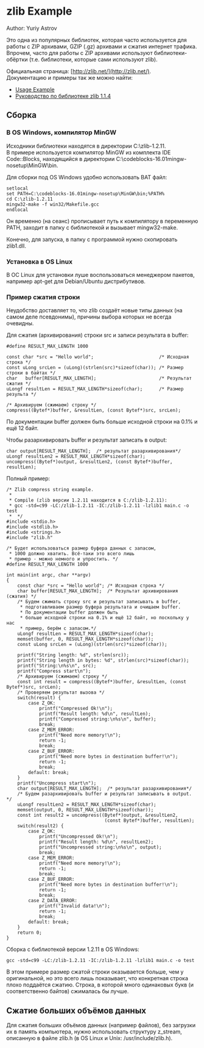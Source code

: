 # zlib Example

Author: Yuriy Astrov  

Это одна из популярных библиотек, которая часто используется для работы с ZIP архивами, GZIP (.gz) архивами и сжатия интернет трафика. Впрочем, часто для работы с ZIP архивами используют библиотеки-обёртки (т.е. библиотеки, которые сами используют zlib).

Официальная страница: [http://zlib.net/](http://zlib.net/).  
Документацию и примеры так же можно найти:

*  [Usage Example](http://www.zlib.net/zlib_how.html)  
*  [Руководство по библиотеке zlib 1.1.4](http://zlib.net.ru/)  

## Сборка 

### В OS Windows, компилятор MinGW

Исходники библиотеки находятся в директории C:\zlib-1.2.11.  
В примере используется компилятор MinGW из комплекта IDE Code::Blocks, находящийся в директории C:\codeblocks-16.01mingw-nosetup\MinGW\bin.  

Для сборки под OS Windows удобно использовать BAT файл:

    setlocal
    set PATH=C:\codeblocks-16.01mingw-nosetup\MinGW\bin;%PATH%
    cd C:\zlib-1.2.11
    mingw32-make -f win32/Makefile.gcc
    endlocal
 
Он временно (на сеанс) прописывает путь к компилятору в переменную PATH, заходит в папку с библиотекой и вызывает mingw32-make.

Конечно, для запуска, в папку с программой нужно скопировать zlib1.dll.

### Установка в OS Linux

В ОС Linux для установки луше воспользоваться менеджером пакетов, например apt-get для Debian/Ubuntu дистрибутивов.

### Пример сжатия строки

Неудобство доставляет то, что zlib создаёт новые типы данных (на самом деле псевдонимы), причины выбора которых не всегда очевидны.

Для сжатия (архивирования) строки src и записи результата в buffer:

    #define RESULT_MAX_LENGTH 1000

    const char *src = "Hello world";                        /* Исходная строка */
    const uLong srcLen = (uLong)(strlen(src)*sizeof(char)); /* Размер строки в байтах */
    char   buffer[RESULT_MAX_LENGTH];                       /* Результат сжатия */
    uLongf resultLen = RESULT_MAX_LENGTH*sizeof(char);      /* Размер результа */

    /* Архивируем (сжимаем) строку */
    compress((Bytef*)buffer, &resultLen, (const Bytef*)src, srcLen);

По документации buffer должен быть больше исходной строки на 0.1% и ещё 12 байт.

Чтобы разархивировать buffer и результат записать в output:

    char output[RESULT_MAX_LENGTH];  /* результат разархивирования*/
    uLongf resultLen2 = RESULT_MAX_LENGTH*sizeof(char);
    uncompress((Bytef*)output, &resultLen2, (const Bytef*)buffer, resultLen);

Полный пример:

    /* Zlib compress string example.
     * 
     * Compile (zlib версии 1.2.11 находится в C:/zlib-1.2.11):
     * gcc -std=c99 -LC:/zlib-1.2.11 -IC:/zlib-1.2.11 -lzlib1 main.c -o test
     *  */
    #include <stdio.h>
    #include <stdlib.h>
    #include <strings.h>
    #include "zlib.h"
     
    /* Будет использоваться размер буфера данных с запасом,
     * 1000 должно хватить. Всё-таки это всего лишь
     * пример - можно немного и упростить. */
    #define RESULT_MAX_LENGTH 1000
     
    int main(int argc, char **argv)
    {
        const char *src = "Hello world"; /* Исходная строка */
        char buffer[RESULT_MAX_LENGTH];  /* Результат архивирования (сжатия) */
        /* Будем сжимать строку src и результат записывать в buffer,
         * подготавливаем размер буфера результата и очищаем buffer.
         * По документации buffer должен быть
         * больше исходной строки на 0.1% и ещё 12 байт, но поскольку у нас
         * пример, берём с запасом.*/
        uLongf resultLen = RESULT_MAX_LENGTH*sizeof(char);
        memset(buffer, 0, RESULT_MAX_LENGTH*sizeof(char));
        const uLong srcLen = (uLong)(strlen(src)*sizeof(char));
     
        printf("String length: %d", strlen(src));
        printf("String length in bytes: %d", strlen(src)*sizeof(char));
        printf("String:\n%s\n", src);
        printf("Compress start\n");
        /* Архивируем (сжимаем) строку */
        const int result = compress((Bytef*)buffer, &resultLen, (const Bytef*)src, srcLen);
        /* Проверяем результат вызова */
        switch(result) {
            case Z_OK:
                printf("Compressed Ok!\n");
                printf("Result length: %d\n", resultLen);
                printf("Compressed string:\n%s\n", buffer);
                break;
            case Z_MEM_ERROR:
                printf("Need more memory!\n");
                return -1;
                break;
            case Z_BUF_ERROR:
                printf("Need more bytes in destination buffer!\n");
                return -1;
                break;
            default: break;
        }
        printf("Uncompress start\n");
        char output[RESULT_MAX_LENGTH];  /* результат разархивирования*/
        /* Будем разархивировать buffer и результат записывать в output. */   
        uLongf resultLen2 = RESULT_MAX_LENGTH*sizeof(char);
        memset(output, 0, RESULT_MAX_LENGTH*sizeof(char));
        const int result2 = uncompress((Bytef*)output, &resultLen2,
                                        (const Bytef*)buffer, resultLen);
        switch(result2) {
            case Z_OK:
                printf("Uncompressed Ok!\n");
                printf("Result length: %d\n", resultLen2);
                printf("Uncompressed string:\n%s\n", output);
                break;
            case Z_MEM_ERROR:
                printf("Need more memory!\n");
                return -1;
                break;
            case Z_BUF_ERROR:
                printf("Need more bytes in destination buffer!\n");
                return -1;
                break;
            case Z_DATA_ERROR:
                printf("Invalid data!\n");
                return -1;
                break;
            default: break;
        }
        return 0;
    }

Cборка с библиотекой версии 1.2.11 в OS Windows:

    gcc -std=c99 -LC:/zlib-1.2.11 -IC:/zlib-1.2.11 -lzlib1 main.c -o test

В этом примере размер сжатой строки оказывается больше, чем у оригинальной, но это всего лишь показывает, что конкретная строка плохо поддаётся сжатию. Строка, в которой много одинаковых букв (и соответственно байтов) сжималась бы лучше.

## Cжатие больших объёмов данных

Для сжатия больших объёмов данных (например файлов), без загрузки их в память компьютера, нужно использовать структуру z_stream, описанную в файле zlib.h (в OS Linux и Unix: /usr/include/zlib.h).
